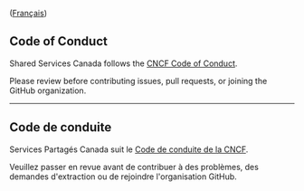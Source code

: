 ([Français](#code-de-conduite))

## Code of Conduct

Shared Services Canada follows the [CNCF Code of Conduct](https://github.com/cncf/foundation/blob/main/code-of-conduct.md).

Please review before contributing issues, pull requests, or joining the GitHub organization.

______________________

## Code de conduite

Services Partagés Canada suit le [Code de conduite de la CNCF](https://github.com/cncf/foundation/blob/main/code-of-conduct-languages/fr.md).

Veuillez passer en revue avant de contribuer à des problèmes, des demandes d'extraction ou de rejoindre l'organisation GitHub.